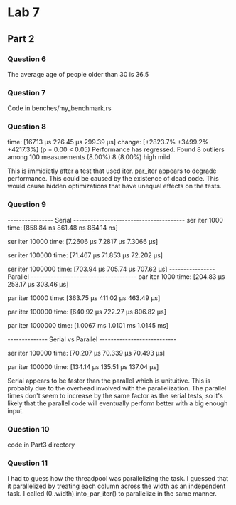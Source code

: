 # Lab 7
## Part 2
### Question 6
The average age of people older than 30 is 36.5

### Question 7
Code in benches/my_benchmark.rs

### Question 8
time:   [167.13 µs 226.45 µs 299.39 µs]
change: [+2823.7% +3499.2% +4217.3%] (p = 0.00 < 0.05)
Performance has regressed.
Found 8 outliers among 100 measurements (8.00%)
  8 (8.00%) high mild

This is immidietly after a test that used iter. par_iter appears to degrade performance. This could be caused by the existence of dead code. This would cause hidden optimizations that have unequal effects on the tests.

### Question 9
---------------- Serial ---------------------------------------
ser iter 1000         time:   [858.84 ns 861.48 ns 864.14 ns]

ser iter 10000        time:   [7.2606 µs 7.2817 µs 7.3066 µs]

ser iter 100000       time:   [71.467 µs 71.853 µs 72.202 µs]

ser iter 1000000      time:   [703.94 µs 705.74 µs 707.62 µs]
---------------- Parallel -------------------------------------
par iter 1000           time:   [204.83 µs 253.17 µs 303.46 µs]

par iter 10000          time:   [363.75 µs 411.02 µs 463.49 µs]

par iter 100000         time:   [640.92 µs 722.27 µs 806.82 µs]

par iter 1000000        time:   [1.0067 ms 1.0101 ms 1.0145 ms]

-------------- Serial vs Parallel ---------------------------

ser iter 100000         time:   [70.207 µs 70.339 µs 70.493 µs]


par iter 100000         time:   [134.14 µs 135.51 µs 137.04 µs]

Serial appears to be faster than the parallel which is unituitive. This is probably due to the overhead involved with the parallelization. The parallel times don't seem to increase by the same factor as the serial tests, so it's likely that the parallel code will eventually perform better with a big enough input.
### Question 10
code in Part3 directory

### Question 11
I had to guess how the threadpool was parallelizing the task. I guessed that it parallelized by treating each column across the width as an independent task. I called (0..width).into_par_iter() to parallelize in the same manner.